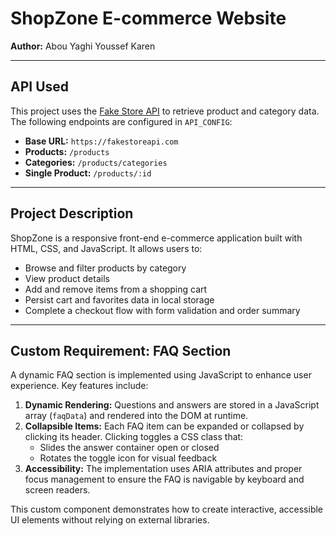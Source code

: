 # ShopZone E-commerce Website

**Author:** Abou Yaghi Youssef Karen

---

## API Used

This project uses the [Fake Store API](https://fakestoreapi.com) to retrieve product and category data. The following endpoints are configured in `API_CONFIG`:

-   **Base URL:** `https://fakestoreapi.com`
-   **Products:** `/products`
-   **Categories:** `/products/categories`
-   **Single Product:** `/products/:id`

---

## Project Description

ShopZone is a responsive front-end e-commerce application built with HTML, CSS, and JavaScript. It allows users to:

-   Browse and filter products by category
-   View product details
-   Add and remove items from a shopping cart
-   Persist cart and favorites data in local storage
-   Complete a checkout flow with form validation and order summary

---

## Custom Requirement: FAQ Section

A dynamic FAQ section is implemented using JavaScript to enhance user experience. Key features include:

1. **Dynamic Rendering:** Questions and answers are stored in a JavaScript array (`faqData`) and rendered into the DOM at runtime.
2. **Collapsible Items:** Each FAQ item can be expanded or collapsed by clicking its header. Clicking toggles a CSS class that:
    - Slides the answer container open or closed
    - Rotates the toggle icon for visual feedback
3. **Accessibility:** The implementation uses ARIA attributes and proper focus management to ensure the FAQ is navigable by keyboard and screen readers.

This custom component demonstrates how to create interactive, accessible UI elements without relying on external libraries.
